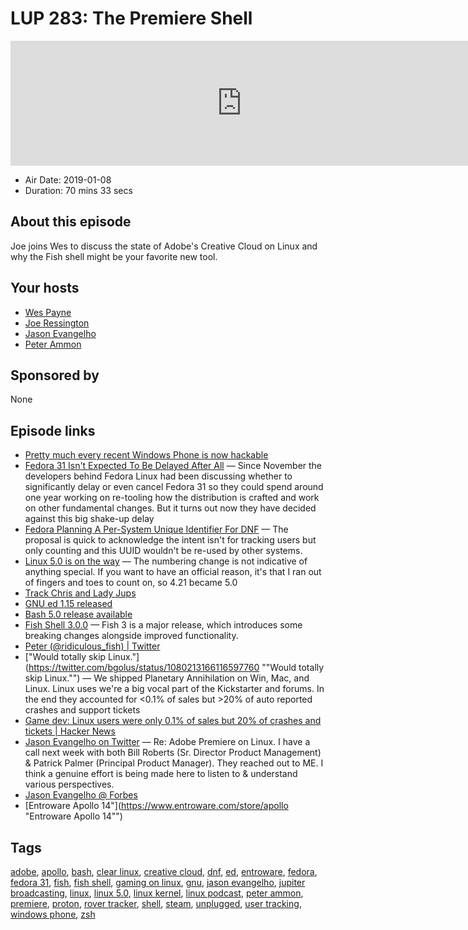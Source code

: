 # LUP 283: The Premiere Shell

<iframe src="https://player.fireside.fm/v2/RUkczH-V+vgj_ARNp?theme=dark" width="740" height="200" frameborder="0" scrolling="no"></iframe>

* Air Date: 2019-01-08
* Duration: 70 mins 33 secs

## About this episode

Joe joins Wes to discuss the state of Adobe's Creative Cloud on Linux and why the Fish shell might be your favorite new tool.

## Your hosts
* [Wes Payne](https://linuxunplugged.com/hosts/wes)
* [Joe Ressington](https://linuxunplugged.com/hosts/joe)
* [Jason Evangelho](https://linuxunplugged.com/guests/jason)
* [Peter Ammon](https://linuxunplugged.com/guests/peterammon)

## Sponsored by

None



## Episode links

  * [Pretty much every recent Windows Phone is now hackable](https://liliputing.com/2019/01/pretty-much-every-recent-windows-phone-is-now-hackable.html "Pretty much every recent Windows Phone is now hackable")
  * [Fedora 31 Isn't Expected To Be Delayed After All](https://www.phoronix.com/scan.php?page=news_item&px=Fedora-31-No-Delayed-Release "Fedora 31 Isn't Expected To Be Delayed After All") — Since November the developers behind Fedora Linux had been discussing whether to significantly delay or even cancel Fedora 31 so they could spend around one year working on re-tooling how the distribution is crafted and work on other fundamental changes. But it turns out now they have decided against this big shake-up delay
  * [Fedora Planning A Per-System Unique Identifier For DNF](https://www.phoronix.com/scan.php?page=news_item&px=Fedora-DNF-UUID-User-Proposal "Fedora Planning A Per-System Unique Identifier For DNF") — The proposal is quick to acknowledge the intent isn't for tracking users but only counting and this UUID wouldn't be re-used by other systems.
  * [Linux 5.0 is on the way](https://www.zdnet.com/article/linux-5-is-on-the-way/ "Linux 5.0 is on the way") — The numbering change is not indicative of anything special. If you want to have an official reason, it's that I ran out of fingers and toes to count on, so 4.21 became 5.0
  * [Track Chris and Lady Jups](https://www.jupiterbroadcasting.com/show/rover-log/ "Track Chris and Lady Jups")
  * [GNU ed 1.15 released](http://lists.gnu.org/archive/html/info-gnu/2019-01/msg00003.html "GNU ed 1.15 released")
  * [Bash 5.0 release available](http://lists.gnu.org/archive/html/bug-bash/2019-01/msg00063.html "Bash 5.0 release available")
  * [Fish Shell 3.0.0](https://github.com/fish-shell/fish-shell/releases/tag/3.0.0 "Fish Shell 3.0.0") — Fish 3 is a major release, which introduces some breaking changes alongside improved functionality.
  * [Peter (@ridiculous_fish) | Twitter](https://twitter.com/ridiculous_fish "Peter \(@ridiculous_fish\) | Twitter")
  * ["Would totally skip Linux."](https://twitter.com/bgolus/status/1080213166116597760 ""Would totally skip Linux."") — We shipped Planetary Annihilation on Win, Mac, and Linux. Linux uses we're a big vocal part of the Kickstarter and forums. In the end they accounted for <0.1% of sales but >20% of auto reported crashes and support tickets
  * [Game dev: Linux users were only 0.1% of sales but 20% of crashes and tickets | Hacker News](https://news.ycombinator.com/item?id=18845205 "Game dev: Linux users were only 0.1% of sales but 20% of crashes and tickets | Hacker News")
  * [Jason Evangelho on Twitter](https://twitter.com/killyourfm/status/1073580142533009414 "Jason Evangelho on Twitter") — Re: Adobe Premiere on Linux. I have a call next week with both Bill Roberts (Sr. Director Product Management) & Patrick Palmer (Principal Product Manager). They reached out to ME. I think a genuine effort is being made here to listen to & understand various perspectives.
  * [Jason Evangelho @ Forbes](https://www.forbes.com/sites/jasonevangelho/ "Jason Evangelho @ Forbes")
  * [Entroware Apollo 14"](https://www.entroware.com/store/apollo "Entroware Apollo 14"")



## Tags

[adobe](https://linuxunplugged.com/tags/adobe), [apollo](https://linuxunplugged.com/tags/apollo), [bash](https://linuxunplugged.com/tags/bash), [clear linux](https://linuxunplugged.com/tags/clear%20linux), [creative cloud](https://linuxunplugged.com/tags/creative%20cloud), [dnf](https://linuxunplugged.com/tags/dnf), [ed](https://linuxunplugged.com/tags/ed), [entroware](https://linuxunplugged.com/tags/entroware), [fedora](https://linuxunplugged.com/tags/fedora), [fedora 31](https://linuxunplugged.com/tags/fedora%2031), [fish](https://linuxunplugged.com/tags/fish), [fish shell](https://linuxunplugged.com/tags/fish%20shell), [gaming on linux](https://linuxunplugged.com/tags/gaming%20on%20linux), [gnu](https://linuxunplugged.com/tags/gnu), [jason evangelho](https://linuxunplugged.com/tags/jason%20evangelho), [jupiter broadcasting](https://linuxunplugged.com/tags/jupiter%20broadcasting), [linux](https://linuxunplugged.com/tags/linux), [linux 5.0](https://linuxunplugged.com/tags/linux%205.0), [linux kernel](https://linuxunplugged.com/tags/linux%20kernel), [linux podcast](https://linuxunplugged.com/tags/linux%20podcast), [peter ammon](https://linuxunplugged.com/tags/peter%20ammon), [premiere](https://linuxunplugged.com/tags/premiere), [proton](https://linuxunplugged.com/tags/proton), [rover tracker](https://linuxunplugged.com/tags/rover%20tracker), [shell](https://linuxunplugged.com/tags/shell), [steam](https://linuxunplugged.com/tags/steam), [unplugged](https://linuxunplugged.com/tags/unplugged), [user tracking](https://linuxunplugged.com/tags/user%20tracking), [windows phone](https://linuxunplugged.com/tags/windows%20phone), [zsh](https://linuxunplugged.com/tags/zsh)